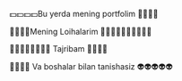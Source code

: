 💵💵💵💵Bu yerda mening portfolim 🎸🎸🎸🎸

📖📖📖📖Mening Loihalarim 🤷‍♂️🤷‍♂️🤷‍♂️🤷‍♂️🤷‍♂️

😶‍🌫️😶‍🌫️😶‍🌫️😶‍🌫 Tajribam 🫠🫠🫠🫠

🤡🤡🤡🤡 Va boshalar bilan tanishasiz 👽👽👽👽👽